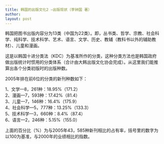 ```yaml
---
title: 韩国的出版文化2 —出版现状（李钟国 著） 
author:
layout: post
---
```

<p>韩国把图书出版内容分为13类（中国为22类）。即，丛书类、哲学、宗教、社会科学、纯科学、技术科学、艺术、语言、文学、历史、教辅（教科书以外的辅助教材）、儿童和漫画。</p>
<p>    这是以韩国十进分类法（KDC）为基准所作的分类，这种分类方法也是韩国政府做出版统计时惯用的分类体系（合计由大韩出版文化协会完成）。从这里我们能推算出各个分类初版时的出版种数。</p>
<p>2005年排在前6位的分类的新刊种数如下：</p>
<p>1、文学—8，261种：18.95%（171.2）<br />
2、漫画—7，593种：17.42%（81.4）<br />
3、儿童—7，146种：16.4%（175.9）<br />
4、社会科学—5，777种：13.25%（133.3）<br />
5、技术科学—3，660种：8.4%（87.4）<br />
6、语言—2，246种：5.15%（155.0）</p>
<p>    上面的百分比（%）为与2005年43，585种新刊相比的占有率，括号里的数字为以100为基准，与2000年的业绩相比的指数。</p>
